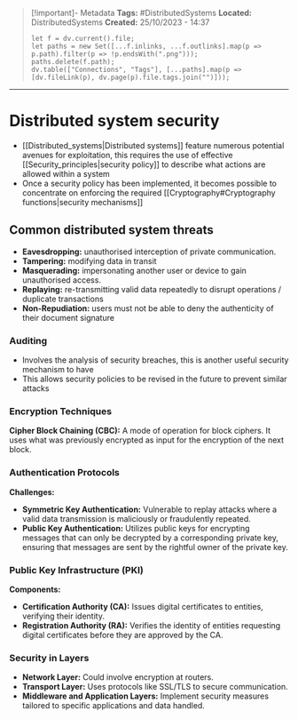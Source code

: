 > [!important]- Metadata
> **Tags:** #DistributedSystems 
> **Located:** DistributedSystems
> **Created:** 25/10/2023 - 14:37
> ```dataviewjs
> let f = dv.current().file;
> let paths = new Set([...f.inlinks, ...f.outlinks].map(p => p.path).filter(p => !p.endsWith(".png")));
> paths.delete(f.path);
> dv.table(["Connections", "Tags"], [...paths].map(p => [dv.fileLink(p), dv.page(p).file.tags.join("")]));
> ```

___
# Distributed system security
- [[Distributed_systems|Distributed systems]] feature numerous potential avenues for exploitation, this requires the use of effective [[Security_principles|security policy]] to describe what actions are allowed within a system
- Once a security policy has been implemented, it becomes possible to concentrate on enforcing the required [[Cryptography#Cryptography functions|security mechanisms]]


## Common distributed system threats
-  **Eavesdropping:** unauthorised interception of private communication.
-  **Tampering:** modifying data in transit
-  **Masquerading:** impersonating another user or device to gain unauthorised access.
-  **Replaying:** re-transmitting valid data repeatedly to disrupt operations \/ duplicate transactions 
- **Non-Repudiation:** users must not be able to deny the authenticity of their document signature 

### Auditing 
- Involves the analysis of security breaches, this is another useful security mechanism to have 
- This allows security policies to be revised in the future to prevent similar attacks 


### Encryption Techniques

**Cipher Block Chaining (CBC):** A mode of operation for block ciphers. It uses what was previously encrypted as input for the encryption of the next block.

### Authentication Protocols

**Challenges:**

- **Symmetric Key Authentication:** Vulnerable to replay attacks where a valid data transmission is maliciously or fraudulently repeated.
- **Public Key Authentication:** Utilizes public keys for encrypting messages that can only be decrypted by a corresponding private key, ensuring that messages are sent by the rightful owner of the private key.

### Public Key Infrastructure (PKI)

**Components:**

- **Certification Authority (CA):** Issues digital certificates to entities, verifying their identity.
- **Registration Authority (RA):** Verifies the identity of entities requesting digital certificates before they are approved by the CA.

### Security in Layers

- **Network Layer:** Could involve encryption at routers.
- **Transport Layer:** Uses protocols like SSL/TLS to secure communication.
- **Middleware and Application Layers:** Implement security measures tailored to specific applications and data handled.
